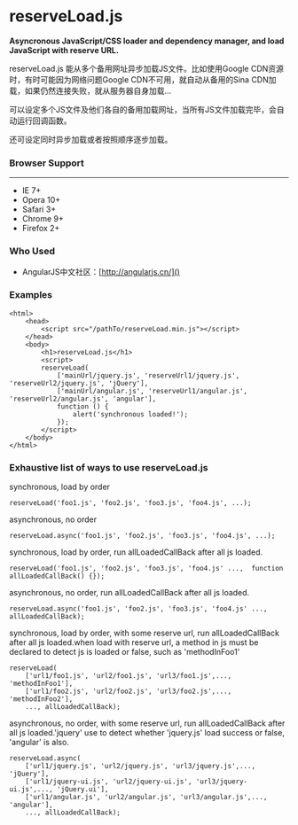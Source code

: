 reserveLoad.js
===========

**Asyncronous JavaScript/CSS loader and dependency manager, and load JavaScript with reserve URL.**

reserveLoad.js 能从多个备用网址异步加载JS文件。比如使用Google CDN资源时，有时可能因为网络问题Google CDN不可用，就自动从备用的Sina CDN加载，如果仍然连接失败，就从服务器自身加载...

可以设定多个JS文件及他们各自的备用加载网址，当所有JS文件加载完毕，会自动运行回调函数。

还可设定同时异步加载或者按照顺序逐步加载。

### Browser Support
---------------
  * IE 7+
  * Opera 10+
  * Safari 3+
  * Chrome 9+
  * Firefox 2+

### Who Used

 + AngularJS中文社区：[http://angularjs.cn/]()

### Examples

    <html>
        <head>
            <script src="/pathTo/reserveLoad.min.js"></script>
        </head>
        <body>
            <h1>reserveLoad.js</h1>
            <script>
            reserveLoad(
                ['mainUrl/jquery.js', 'reserveUrl1/jquery.js', 'reserveUrl2/jquery.js', 'jQuery'],
                ['mainUrl/angular.js', 'reserveUrl1/angular.js', 'reserveUrl2/angular.js', 'angular'],
                function () {
                    alert('synchronous loaded!');
                });
            </script>
        </body>
    </html>


### Exhaustive list of ways to use reserveLoad.js

synchronous, load by order

    reserveLoad('foo1.js', 'foo2.js', 'foo3.js', 'foo4.js', ...);

asynchronous, no order

    reserveLoad.async('foo1.js', 'foo2.js', 'foo3.js', 'foo4.js', ...);

synchronous, load by order, run allLoadedCallBack after all js loaded.

    reserveLoad('foo1.js', 'foo2.js', 'foo3.js', 'foo4.js' ...,  function allLoadedCallBack() {});

asynchronous, no order, run allLoadedCallBack after all js loaded.

    reserveLoad.async('foo1.js', 'foo2.js', 'foo3.js', 'foo4.js' ..., allLoadedCallBack);

synchronous, load by order, with some reserve url, run allLoadedCallBack after all js loaded.when load with reserve url, a method in js must be declared to detect js is loaded or false, such as 'methodInFoo1'

    reserveLoad(
        ['url1/foo1.js', 'url2/foo1.js', 'url3/foo1.js',..., 'methodInFoo1'],
        ['url1/foo2.js', 'url2/foo2.js', 'url3/foo2.js',..., 'methodInFoo2'],
        ..., allLoadedCallBack);

asynchronous, no order, with some reserve url, run allLoadedCallBack after all js loaded.'jquery' use to detect whether 'jquery.js' load success or false, 'angular'  is also.

    reserveLoad.async(
        ['url1/jquery.js', 'url2/jquery.js', 'url3/jquery.js',..., 'jQuery'],
        ['url1/jquery-ui.js', 'url2/jquery-ui.js', 'url3/jquery-ui.js',..., 'jQuery.ui'],
        ['url1/angular.js', 'url2/angular.js', 'url3/angular.js',..., 'angular'],
        ..., allLoadedCallBack);




